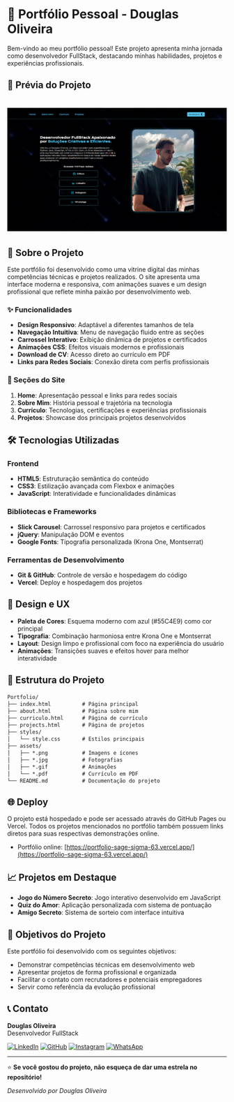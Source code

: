 # 🌟 Portfólio Pessoal - Douglas Oliveira

Bem-vindo ao meu portfólio pessoal! Este projeto apresenta minha jornada como desenvolvedor FullStack, destacando minhas habilidades, projetos e experiências profissionais.

## 📸 Prévia do Projeto

# ![Prévia do Portfólio](./assets/preview.png)

## 🚀 Sobre o Projeto

Este portfólio foi desenvolvido como uma vitrine digital das minhas competências técnicas e projetos realizados. O site apresenta uma interface moderna e responsiva, com animações suaves e um design profissional que reflete minha paixão por desenvolvimento web.

### ✨ Funcionalidades

- **Design Responsivo**: Adaptável a diferentes tamanhos de tela
- **Navegação Intuitiva**: Menu de navegação fluido entre as seções
- **Carrossel Interativo**: Exibição dinâmica de projetos e certificados
- **Animações CSS**: Efeitos visuais modernos e profissionais
- **Download de CV**: Acesso direto ao currículo em PDF
- **Links para Redes Sociais**: Conexão direta com perfis profissionais

### 📱 Seções do Site

1. **Home**: Apresentação pessoal e links para redes sociais
2. **Sobre Mim**: História pessoal e trajetória na tecnologia
3. **Currículo**: Tecnologias, certificações e experiências profissionais
4. **Projetos**: Showcase dos principais projetos desenvolvidos

## 🛠️ Tecnologias Utilizadas

### Frontend

- **HTML5**: Estruturação semântica do conteúdo
- **CSS3**: Estilização avançada com Flexbox e animações
- **JavaScript**: Interatividade e funcionalidades dinâmicas

### Bibliotecas e Frameworks

- **Slick Carousel**: Carrossel responsivo para projetos e certificados
- **jQuery**: Manipulação DOM e eventos
- **Google Fonts**: Tipografia personalizada (Krona One, Montserrat)

### Ferramentas de Desenvolvimento

- **Git & GitHub**: Controle de versão e hospedagem do código
- **Vercel**: Deploy e hospedagem dos projetos

## 🎨 Design e UX

- **Paleta de Cores**: Esquema moderno com azul (#55C4E9) como cor principal
- **Tipografia**: Combinação harmoniosa entre Krona One e Montserrat
- **Layout**: Design limpo e profissional com foco na experiência do usuário
- **Animações**: Transições suaves e efeitos hover para melhor interatividade

## 📂 Estrutura do Projeto

```
Portfolio/
├── index.html          # Página principal
├── about.html          # Página sobre mim
├── curriculo.html      # Página de currículo
├── projects.html       # Página de projetos
├── styles/
│   └── style.css       # Estilos principais
├── assets/
│   ├── *.png           # Imagens e ícones
│   ├── *.jpg           # Fotografias
│   ├── *.gif           # Animações
│   └── *.pdf           # Currículo em PDF
└── README.md           # Documentação do projeto
```

## 🌐 Deploy

O projeto está hospedado e pode ser acessado através do GitHub Pages ou Vercel. Todos os projetos mencionados no portfólio também possuem links diretos para suas respectivas demonstrações online.

- Portfólio online: [https://portfolio-sage-sigma-63.vercel.app/](https://portfolio-sage-sigma-63.vercel.app/)

## 📈 Projetos em Destaque

- **Jogo do Número Secreto**: Jogo interativo desenvolvido em JavaScript
- **Quiz do Amor**: Aplicação personalizada com sistema de pontuação
- **Amigo Secreto**: Sistema de sorteio com interface intuitiva

## 🎯 Objetivos do Projeto

Este portfólio foi desenvolvido com os seguintes objetivos:

- Demonstrar competências técnicas em desenvolvimento web
- Apresentar projetos de forma profissional e organizada
- Facilitar o contato com recrutadores e potenciais empregadores
- Servir como referência da evolução profissional

## 📞 Contato

**Douglas Oliveira**  
Desenvolvedor FullStack

[![LinkedIn](https://img.shields.io/badge/LinkedIn-0077B5?style=for-the-badge&logo=linkedin&logoColor=white)](https://www.linkedin.com/in/douglas-oliveira-627088188/)
[![GitHub](https://img.shields.io/badge/GitHub-100000?style=for-the-badge&logo=github&logoColor=white)](https://github.com/notdougz)
[![Instagram](https://img.shields.io/badge/Instagram-E4405F?style=for-the-badge&logo=instagram&logoColor=white)](https://www.instagram.com/d.oliveira._/)
[![WhatsApp](https://img.shields.io/badge/WhatsApp-25D366?style=for-the-badge&logo=whatsapp&logoColor=white)](https://wa.me/5511962778904)

---

⭐ **Se você gostou do projeto, não esqueça de dar uma estrela no repositório!**

_Desenvolvido por Douglas Oliveira_
